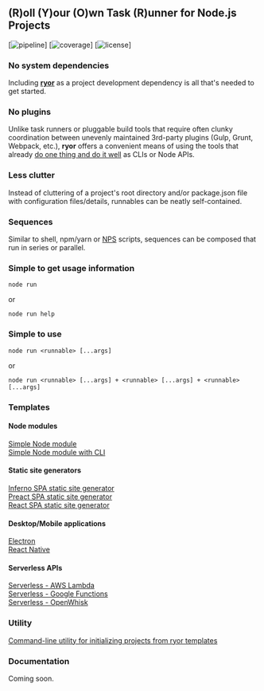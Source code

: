 ## (R)oll (Y)our (O)wn Task (R)unner for Node.js Projects

[![pipeline](https://gitlab.com/ryor-/ryor/badges/master/pipeline.svg)]
[![coverage](https://gitlab.com/ryor-/ryor/badges/master/coverage.svg)]
[![license](https://img.shields.io/badge/License-MIT-green.svg)]

### No system dependencies

Including **[ryor](https://www.npmjs.com/package/ryor)** as a project development dependency is all that's needed to get started.

### No plugins

Unlike task runners or pluggable build tools that require often clunky coordination between unevenly maintained 3rd-party plugins (Gulp, Grunt, Webpack, etc.), **ryor** offers a convenient means of using the tools that already [do one thing and do it well](https://en.wikipedia.org/wiki/Unix_philosophy) as CLIs or Node APIs.

### Less clutter

Instead of cluttering of a project's root directory and/or package.json file with configuration files/details, runnables can be neatly self-contained.

### Sequences

Similar to shell, npm/yarn or [NPS](https://www.npmjs.com/package/nps) scripts, sequences can be composed that run in series or parallel.

### Simple to get usage information

```node run```

or

```node run help```

### Simple to use

```node run <runnable> [...args]```

or

```node run <runnable> [...args] + <runnable> [...args] + <runnable> [...args]```

### Templates

#### Node modules

[Simple Node module](https://github.com/ryor/ryor-module)<br>
[Simple Node module with CLI](https://github.com/ryor/ryor-cli)

#### Static site generators

[Inferno SPA static site generator](https://github.com/ryor/ryor-static-gen-inferno)<br>
[Preact SPA static site generator](https://github.com/ryor/ryor-static-gen-preact)<br>
[React SPA static site generator](https://github.com/ryor/ryor-static-gen-react)

#### Desktop/Mobile applications

[Electron](https://github.com/ryor/ryor-electron)<br>
[React Native](https://github.com/ryor/ryor-react-native)

#### Serverless APIs

[Serverless - AWS Lambda](https://github.com/ryor/ryor-serverless-aws)<br>
[Serverless - Google Functions](https://github.com/ryor/ryor-serverless-google)<br>
[Serverless - OpenWhisk](https://github.com/ryor/ryor-serverless-openwhisk)

### Utility

[Command-line utility for initializing projects from ryor templates](https://github.com/ryor/ryor-init)

### Documentation

Coming soon.
